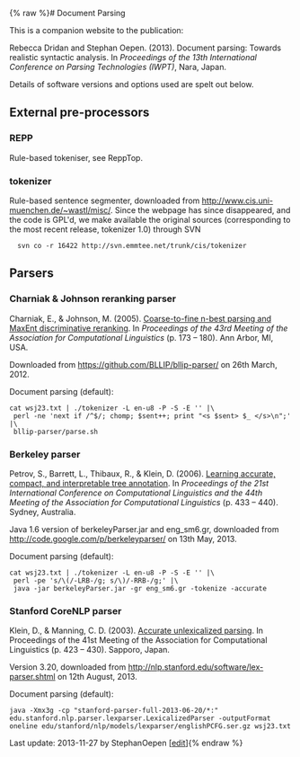 {% raw %}# Document Parsing

This is a companion website to the publication:

Rebecca Dridan and Stephan Oepen. (2013). Document parsing: Towards
realistic syntactic analysis. In *Proceedings of the 13th International
Conference on Parsing Technologies (IWPT)*, Nara, Japan.

Details of software versions and options used are spelt out below.

## External pre-processors

### REPP

Rule-based tokeniser, see ReppTop.

### tokenizer

Rule-based sentence segmenter, downloaded from
<http://www.cis.uni-muenchen.de/~wastl/misc/>. Since the webpage has
since disappeared, and the code is GPL'd, we make available the original
sources (corresponding to the most recent release, tokenizer 1.0)
through SVN

      svn co -r 16422 http://svn.emmtee.net/trunk/cis/tokenizer

## Parsers

### Charniak & Johnson reranking parser

Charniak, E., & Johnson, M. (2005). [Coarse-to-fine n-best parsing and
MaxEnt discriminative
reranking](http://aclweb.org/anthology//P/P05/P05-1022.pdf). In
*Proceedings of the 43rd Meeting of the Association for Computational
Linguistics* (p. 173 – 180). Ann Arbor, MI, USA.

Downloaded from <https://github.com/BLLIP/bllip-parser/> on 26th March,
2012.

Document parsing (default):

    cat wsj23.txt | ./tokenizer -L en-u8 -P -S -E '' |\
     perl -ne 'next if /^$/; chomp; $sent++; print "<s $sent> $_ </s>\n";' |\
     bllip-parser/parse.sh

### Berkeley parser

Petrov, S., Barrett, L., Thibaux, R., & Klein, D. (2006). [Learning
accurate, compact, and interpretable tree
annotation](http://aclweb.org/anthology//P/P06/P06-1055.pdf). In
*Proceedings of the 21st International Conference on Computational
Linguistics and the 44th Meeting of the Association for Computational
Linguistics* (p. 433 – 440). Sydney, Australia.

Java 1.6 version of berkeleyParser.jar and eng\_sm6.gr, downloaded from
<http://code.google.com/p/berkeleyparser/> on 13th May, 2013.

Document parsing (default):

    cat wsj23.txt | ./tokenizer -L en-u8 -P -S -E '' |\
     perl -pe 's/\(/-LRB-/g; s/\)/-RRB-/g;' |\
     java -jar berkeleyParser.jar -gr eng_sm6.gr -tokenize -accurate

### Stanford CoreNLP parser

Klein, D., & Manning, C. D. (2003). [Accurate unlexicalized
parsing](http://aclweb.org/anthology//P/P03/P03-1054.pdf). In
Proceedings of the 41st Meeting of the Association for Computational
Linguistics (p. 423 – 430). Sapporo, Japan.

Version 3.20, downloaded from
<http://nlp.stanford.edu/software/lex-parser.shtml> on 12th August,
2013.

Document parsing (default):

    java -Xmx3g -cp "stanford-parser-full-2013-06-20/*:" edu.stanford.nlp.parser.lexparser.LexicalizedParser -outputFormat oneline edu/stanford/nlp/models/lexparser/englishPCFG.ser.gz wsj23.txt

Last update: 2013-11-27 by StephanOepen [[edit](https://github.com/delph-in/docs/wiki/WeSearch_DocumentParsing/_edit)]{% endraw %}